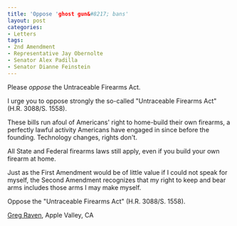 ```yaml
---
title: 'Oppose 'ghost gun&#8217; bans'
layout: post
categories:
- Letters
tags:
- 2nd Amendment
- Representative Jay Obernolte
- Senator Alex Padilla
- Senator Dianne Feinstein
---
```


Please *oppose* the Untraceable Firearms Act.

I urge you to oppose strongly the so-called "Untraceable Firearms Act" (H.R. 3088/S. 1558).

These bills run afoul of Americans' right to home-build their own firearms, a perfectly lawful activity Americans have engaged in since before the founding. Technology changes, rights don't.

All State and Federal firearms laws still apply, even if you build your own firearm at home.

Just as the First Amendment would be of little value if I could not speak for myself, the Second Amendment recognizes that my right to keep and bear arms includes those arms I may make myself.

Oppose the "Untraceable Firearms Act" (H.R. 3088/S. 1558).

[Greg Raven](https://www.gregraven.org/), Apple Valley, CA